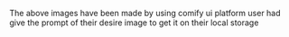 The above images have been made by using comify ui platform
user had give the prompt of their desire image to get it on their local storage
